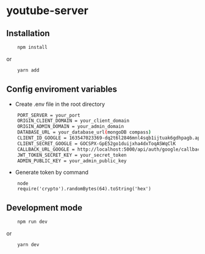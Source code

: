 # youtube-server

## Installation

```bash
    npm install
```

or

```bash
    yarn add
```

## Config enviroment variables

-   Create .env file in the root directory

```bash
    PORT_SERVER = your_port
    ORIGIN_CLIENT_DOMAIN = your_client_domain
    ORIGIN_ADMIN_DOMAIN = your_admin_domain
    DATABASE_URL = your_database_url(mongoDB compass)
    CLIENT_ID_GOOGLE = 163547023369-dq2t6l2846mnl4sqb1ijtuak6gdhpagb.apps.googleusercontent.com
    CLIENT_SECRET_GOOGLE = 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
    CALLBACK_URL_GOOGLE = http://localhost:5000/api/auth/google/callback
    JWT_TOKEN_SECRET_KEY = your_secret_token
    ADMIN_PUBLIC_KEY = your_admin_public_key
```

-   Generate token by command

```
    node
    require('crypto').randomBytes(64).toString('hex')
```

## Development mode

```bash
    npm run dev
```

or

```bash
    yarn dev
```
